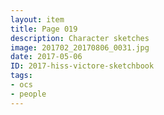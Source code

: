 ```yaml
---
layout: item
title: Page 019
description: Character sketches
image: 201702_20170806_0031.jpg
date: 2017-05-06
ID: 2017-hiss-victore-sketchbook
tags: 
- ocs 
- people
---
```

